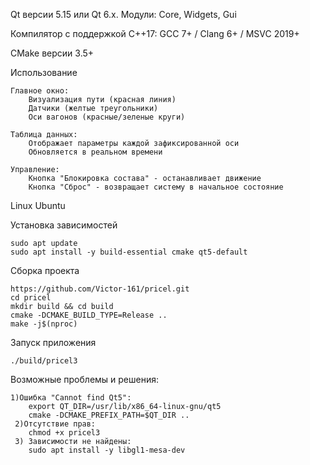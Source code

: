 Qt версии 5.15 или Qt 6.x.  Модули: Core, Widgets, Gui

Компилятор с поддержкой C++17:  GCC 7+ / Clang 6+ / MSVC 2019+

CMake версии 3.5+


Использование

    Главное окно:
        Визуализация пути (красная линия)
        Датчики (желтые треугольники)
        Оси вагонов (красные/зеленые круги)

    Таблица данных:
        Отображает параметры каждой зафиксированной оси
        Обновляется в реальном времени

    Управление:
        Кнопка "Блокировка состава" - останавливает движение
        Кнопка "Сброс" - возвращает систему в начальное состояние


Linux Ubuntu 

Установка зависимостей 

    sudo apt update
    sudo apt install -y build-essential cmake qt5-default

Сборка проекта 

    https://github.com/Victor-161/pricel.git
    cd pricel
    mkdir build && cd build
    cmake -DCMAKE_BUILD_TYPE=Release ..
    make -j$(nproc)

Запуск приложения 

    ./build/pricel3

Возможные проблемы и решения: 

    1)Ошибка "Cannot find Qt5":
        export QT_DIR=/usr/lib/x86_64-linux-gnu/qt5
        cmake -DCMAKE_PREFIX_PATH=$QT_DIR ..
     2)Отсутствие прав:
        chmod +x pricel3
     3) Зависимости не найдены:
        sudo apt install -y libgl1-mesa-dev
